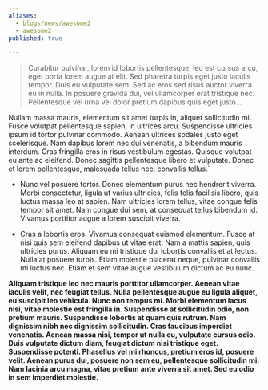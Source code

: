 ```yaml
---
aliases:
  - blogs/news/awesome2
  - awesome2
published: true

---
```

> Curabitur pulvinar, lorem id lobortis pellentesque, leo est cursus arcu, eget porta lorem augue at elit. Sed pharetra turpis eget justo iaculis tempor. Duis eu vulputate sem. Sed ac eros sed risus auctor viverra eu in nulla. In posuere gravida dui, vel ullamcorper erat tristique nec. Pellentesque vel urna vel dolor pretium dapibus quis eget justo...
<!--excerpt-->


Nullam massa mauris, elementum sit amet turpis in, aliquet sollicitudin mi. Fusce volutpat pellentesque sapien, in ultrices arcu. Suspendisse ultricies ipsum id tortor pulvinar commodo. Aenean ultrices sodales justo eget scelerisque. Nam dapibus lorem nec dui venenatis, a bibendum mauris interdum. Cras fringilla eros in risus vestibulum egestas. Quisque volutpat eu ante ac eleifend. Donec sagittis pellentesque libero et vulputate. Donec et lorem pellentesque, malesuada tellus nec, convallis tellus.`

* Nunc vel posuere tortor. Donec elementum purus nec hendrerit viverra. Morbi consectetur, ligula ut varius ultricies, felis felis facilisis libero, quis luctus massa leo at sapien. Nam ultricies lorem tellus, vitae congue felis tempor sit amet. Nam congue dui sem, at consequat tellus bibendum id. Vivamus porttitor augue a lorem suscipit viverra.

* Cras a lobortis eros. Vivamus consequat euismod elementum. Fusce at nisi quis sem eleifend dapibus ut vitae erat. Nam a mattis sapien, quis ultricies purus. Aliquam eu mi tristique dui lobortis convallis et at lectus. Nulla at posuere turpis. Etiam molestie placerat neque, pulvinar convallis mi luctus nec. Etiam et sem vitae augue vestibulum dictum ac eu nunc.

**Aliquam tristique leo nec mauris porttitor ullamcorper. Aenean vitae iaculis velit, nec feugiat tellus. Nulla pellentesque augue eu ligula aliquet, eu suscipit leo vehicula. Nunc non tempus mi. Morbi elementum lacus nisi, vitae molestie est fringilla in. Suspendisse at sollicitudin odio, non pretium mauris. Suspendisse lobortis at quam quis rutrum. Nam dignissim nibh nec dignissim sollicitudin. Cras faucibus imperdiet venenatis. Aenean massa nisi, tempor ut nulla eu, vulputate cursus odio. Duis vulputate dictum diam, feugiat dictum nisi tristique eget. Suspendisse potenti. Phasellus vel mi rhoncus, pretium eros id, posuere velit. Aenean purus dui, posuere non sem eu, pellentesque sollicitudin mi. Nam lacinia arcu magna, vitae pretium ante viverra sit amet. Sed eu odio in sem imperdiet molestie.**